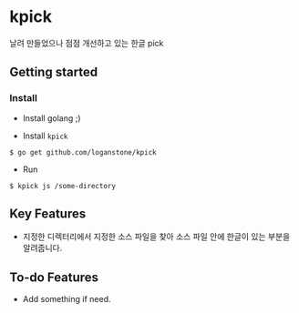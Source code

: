 # kpick
날려 만들었으나 점점 개선하고 있는 한글 pick

## Getting started

### Install

* Install golang ;)

* Install `kpick`

```shell
$ go get github.com/loganstone/kpick
```

* Run

```shell
$ kpick js /some-directory
```

## Key Features

- 지정한 디렉터리에서 지정한 소스 파일을 찾아
  소스 파일 안에 한글이 있는 부분을 알려줍니다.

## To-do Features

- Add something if need.
